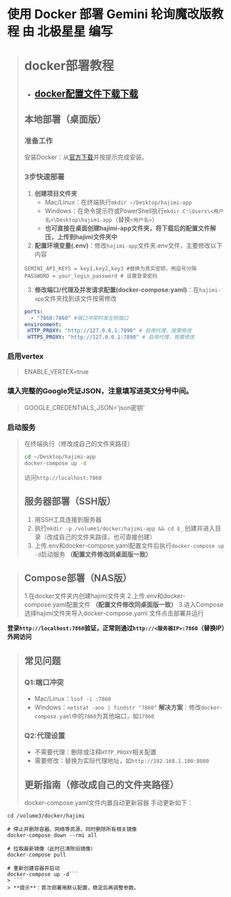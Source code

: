 # 使用 Docker 部署 Gemini 轮询魔改版教程 由 **北极星星** 编写

> # docker部署教程
> - ## [docker配置文件下载下载](https://github.com/beijixingxing/hajimi/releases/download/%E6%96%87%E4%BB%B6/docker.zip)
> 
> ## 本地部署（桌面版）
> ### 准备工作
> 安装Docker：从[官方下载](https://www.docker.com/)并按提示完成安装。
> ### 3步快速部署
> 1. **创建项目文件夹**
>     - Mac/Linux：在终端执行`mkdir ~/Desktop/hajimi-app`
>     - Windows：在命令提示符或PowerShell执行`mkdir C:\Users\<用户名>\Desktop\hajimi-app`（替换`<用户名>`）
>     - **也可直接在桌面创建hajimi-app文件夹，将下载后的配置文件解压，上传到hajimi文件夹中**
> 2. **配置环境变量(.env)**：修改`hajimi-app`文件夹.env文件，主要修改以下内容
> ```env
> GEMINI_API_KEYS = key1,key2,key3 #替换为真实密钥，用逗号分隔
> PASSWORD = your_login_password # 设置登录密码
> ```
> 3. **修改端口/代理及并发请求配置(docker-compose.yaml)**：在`hajimi-app`文件夹找到该文件按需修改
> ```yaml
> ports:
>   - "7860:7860" #端口冲突时改左侧端口
> environment:
>  HTTP_PROXY: "http://127.0.0.1:7890" # 启用代理，按需修改
>  HTTPS_PROXY: "http://127.0.0.1:7890" # 启用代理，按需修改
### 启用vertex
>   ENABLE_VERTEX=true 
### 填入完整的Google凭证JSON，注意填写进英文分号中间。
>   GOOGLE_CREDENTIALS_JSON='json密钥' 
 ### 启动服务
> 在终端执行（修改成自己的文件夹路径）
> ```bash
> cd ~/Desktop/hajimi-app 
> docker-compose up -d 
> ```
> 访问`http://localhost:7860`
> 
> ## 服务器部署（SSH版）
> 1. 用SSH工具连接到服务器
> 2. 执行`mkdir -p /volume1/docker/hajimi-app && cd $_` 创建并进入目录（改成自己的文件夹路径，也可直接创建）
> 3. 上传.env和docker-compose.yaml配置文件后执行`docker-compose up -d`启动服务 **（配置文件修改同桌面版一致）** 

> ## Compose部署（NAS版）
> 1.在docker文件夹内创建hajimi文件夹
> 2.上传.env和docker-compose.yaml配置文件 **（配置文件修改同桌面版一致）** 
> 3.进入Compose选择hajimi文件夹导入docker-compose.yaml
文件点击部署并运行

**登录`http://localhost:7860`验证，正常则通过`http://<服务器IP>:7860`（替换IP）外网访问**
> 
> ## 常见问题
> ### Q1:端口冲突
> - Mac/Linux：`lsof -i :7860`
> - Windows：`netstat -ano | findstr "7860"`
> **解决方案**：修改`docker-compose.yaml`中的`7860`为其他端口，如`17860`
> ### Q2:代理设置
> - 不需要代理：删除或注释`HTTP_PROXY`相关配置
> - 需要修改：替换为实际代理地址，如`http://192.168.1.100:8080`
> 
> ## 更新指南（修改成自己的文件夹路径）
> docker-compose.yaml文件内置自动更新容器
> 手动更新如下：
```进入 docker-compose.yaml 所在目录
cd /volume3/docker/hajimi

# 停止并删除容器、网络等资源，同时删除所有相关镜像
docker-compose down --rmi all

# 拉取最新镜像（此时已清除旧镜像）
docker-compose pull

# 重新创建容器并启动
docker-compose up -d```
> ```
> **提示**：首次部署用默认配置，稳定后再调整参数。
